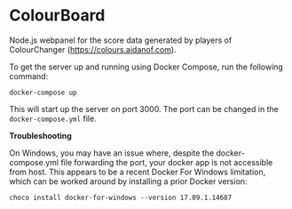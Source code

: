 # ColourBoard
Node.js webpanel for the score data generated by players of ColourChanger (https://colours.aidanof.com).

To get the server up and running using Docker Compose, run the following command:

```
docker-compose up
```

This will start up the server on port 3000. The port can be changed in the `docker-compose.yml` file.


**Troubleshooting**

On Windows, you may have an issue where, despite the docker-compose.yml file forwarding the port, your docker app
is not accessible from host. This appears to be a recent Docker For Windows limitation, which can be worked around by
installing a prior Docker version:

```
choco install docker-for-windows --version 17.09.1.14687
```
